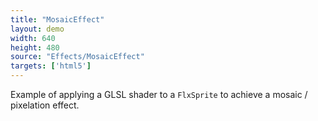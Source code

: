 ```yaml
---
title: "MosaicEffect"
layout: demo
width: 640
height: 480
source: "Effects/MosaicEffect"
targets: ['html5']
---
```


Example of applying a GLSL shader to a `FlxSprite` to achieve a mosaic / pixelation effect.
